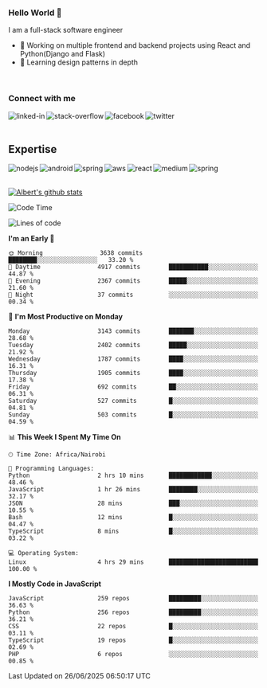 

### Hello World 👋
I am a full-stack software engineer
- 🔭 Working on multiple frontend and backend projects using React and Python(Django and Flask)
- 🌱 Learning design patterns in depth

<br>

### Connect with me

[<img align="left" alt="linked-in" src="https://img.shields.io/badge/linkedin-%230077B5.svg?&style=for-the-badge&logo=linkedin&logoColor=white" />](https://www.linkedin.com/in/albert-byrone/)

<!-- [<img align="left" alt="medium" src="https://img.shields.io/badge/medium-%2312100E.svg?&style=for-the-badge&logo=medium&logoColor=white" />](https://56faisal.medium.com/) -->

[<img align="left" alt="stack-overflow" src="https://img.shields.io/badge/stack%20overflow-FE7A16?logo=stack-overflow&logoColor=white&style=for-the-badge" />](https://stackoverflow.com/users/11916317/albert-byrone)

[<img align="left" alt="facebook" src="https://img.shields.io/badge/facebook-%231877F2.svg?&style=for-the-badge&logo=facebook&logoColor=white" />](https://web.facebook.com/albert.byrone.1/)

[<img align="left" alt="twitter" src="https://img.shields.io/badge/twitter-%231DA1F2.svg?&style=for-the-badge&logo=twitter&logoColor=white" />](https://twitter.com/byrone_albert)

<br>

<br>

## Expertise
<img align="left" alt="nodejs" src="https://img.shields.io/badge/python%20-%2343853D.svg?&style=for-the-badge&logo=node.js&logoColor=white" />
<img align="left" alt="android" src="https://img.shields.io/badge/Flask-3DDC84?logo=android&logoColor=white&style=for-the-badge" />
<img align="left" alt="spring" src="https://img.shields.io/badge/drf%20-%236DB33F.svg?&style=for-the-badge&logo=spring&logoColor=white" />
<img align="left" alt="aws" src="https://img.shields.io/badge/django%20AWS-%23232F3E?logo=amazon-aws&logoColor=white&style=for-the-badge" />
<img align="left" alt="react" src="https://img.shields.io/badge/react%20-%2320232a.svg?&style=for-the-badge&logo=react&logoColor=%2361DAFB" />
<img align="left" alt="medium" src="https://img.shields.io/badge/Angular-%23316192.svg?&style=for-the-badge&logo=postgresql&logoColor=white" />
<img align="left" alt="spring" src="https://img.shields.io/badge/Javascript%20-%236DB33F.svg?&style=for-the-badge&logo=spring&logoColor=white" />
<br>
<br>


[![Albert's github stats](https://github-readme-stats.vercel.app/api?username=Albert-Byrone&count_private=true&show_icons=true&theme=radical&hide_rank=false)](https://github.com/anuraghazra/github-readme-stats)

<!-- [![Top Langs](https://github-readme-stats.vercel.app/api/top-langs/?username=Albert-Byrone&layout=compact)](https://github.com/anuraghazra/github-readme-stats) -->

<!--
**Albert-Byrone/Albert-Byrone** is a ✨ _special_ ✨ repository because its `README.md` (this file) appears on your GitHub profile.

Here are some ideas to get you started:

- 🔭 I’m currently working on ...
- 🌱 I’m currently learning ...
- 👯 I’m looking to collaborate on ...
- 🤔 I’m looking for help with ...
- 💬 Ask me about ...
- 📫 How to reach me: ...
- 😄 Pronouns: ...
- ⚡ Fun fact: ...
-->


<!--START_SECTION:waka-->
![Code Time](http://img.shields.io/badge/Code%20Time-1%2C956%20hrs%2024%20mins-blue)

![Lines of code](https://img.shields.io/badge/From%20Hello%20World%20I%27ve%20Written-81.1%20million%20lines%20of%20code-blue)

**I'm an Early 🐤** 

```text
🌞 Morning                3638 commits        ████████░░░░░░░░░░░░░░░░░   33.20 % 
🌆 Daytime                4917 commits        ███████████░░░░░░░░░░░░░░   44.87 % 
🌃 Evening                2367 commits        █████░░░░░░░░░░░░░░░░░░░░   21.60 % 
🌙 Night                  37 commits          ░░░░░░░░░░░░░░░░░░░░░░░░░   00.34 % 
```
📅 **I'm Most Productive on Monday** 

```text
Monday                   3143 commits        ███████░░░░░░░░░░░░░░░░░░   28.68 % 
Tuesday                  2402 commits        █████░░░░░░░░░░░░░░░░░░░░   21.92 % 
Wednesday                1787 commits        ████░░░░░░░░░░░░░░░░░░░░░   16.31 % 
Thursday                 1905 commits        ████░░░░░░░░░░░░░░░░░░░░░   17.38 % 
Friday                   692 commits         ██░░░░░░░░░░░░░░░░░░░░░░░   06.31 % 
Saturday                 527 commits         █░░░░░░░░░░░░░░░░░░░░░░░░   04.81 % 
Sunday                   503 commits         █░░░░░░░░░░░░░░░░░░░░░░░░   04.59 % 
```


📊 **This Week I Spent My Time On** 

```text
🕑︎ Time Zone: Africa/Nairobi

💬 Programming Languages: 
Python                   2 hrs 10 mins       ████████████░░░░░░░░░░░░░   48.46 % 
JavaScript               1 hr 26 mins        ████████░░░░░░░░░░░░░░░░░   32.17 % 
JSON                     28 mins             ███░░░░░░░░░░░░░░░░░░░░░░   10.55 % 
Bash                     12 mins             █░░░░░░░░░░░░░░░░░░░░░░░░   04.47 % 
TypeScript               8 mins              █░░░░░░░░░░░░░░░░░░░░░░░░   03.22 % 

💻 Operating System: 
Linux                    4 hrs 29 mins       █████████████████████████   100.00 % 
```

**I Mostly Code in JavaScript** 

```text
JavaScript               259 repos           █████████░░░░░░░░░░░░░░░░   36.63 % 
Python                   256 repos           █████████░░░░░░░░░░░░░░░░   36.21 % 
CSS                      22 repos            █░░░░░░░░░░░░░░░░░░░░░░░░   03.11 % 
TypeScript               19 repos            █░░░░░░░░░░░░░░░░░░░░░░░░   02.69 % 
PHP                      6 repos             ░░░░░░░░░░░░░░░░░░░░░░░░░   00.85 % 
```




 Last Updated on 26/06/2025 06:50:17 UTC
<!--END_SECTION:waka-->
